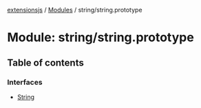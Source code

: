 [extensionsjs](../README.md) / [Modules](../modules.md) / string/string.prototype

# Module: string/string.prototype

## Table of contents

### Interfaces

- [String](../interfaces/string_string_prototype.String.md)
